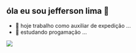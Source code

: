 ## óla eu sou jefferson lima 👋


- 🔭 hoje trabalho como auxiliar de expedição ...
- 🌱 estudando progamação ...

<picture>
  <source
    srcset="https://github-readme-stats.vercel.app/api?username=jeffersonsilvaa300&show_icons=true&theme=dark"
    media="(prefers-color-scheme: dark)"
  />
  <source
    srcset="https://github-readme-stats.vercel.app/api?username=jeffersonsilvaa300&show_icons=true"
    media="(prefers-color-scheme: light), (prefers-color-scheme: no-preference)"
  />
  <img src="https://github-readme-stats.vercel.app/api?username=jeffersonsilvaa300&show_icons=true" />
</picture>

